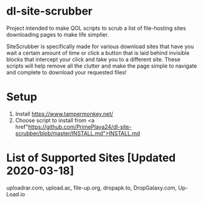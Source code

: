 # dl-site-scrubber
Project intended to make QOL scripts to scrub a list of file-hosting sites downloading pages to make life simplier. 

SiteScrubber is specifically made for various download sites that have you wait a certain amount of time or click a button that is laid behind invisible blocks that intercept your click and take you to a different site. These scripts will help remove all the clutter and make the page simple to navigate and complete to download your requested files!

# Setup
1. Install https://www.tampermonkey.net/
2. Choose script to install from <a href"https://github.com/PrimePlaya24/dl-site-scrubber/blob/master/INSTALL.md">INSTALL.md</a>

# List of Supported Sites [Updated 2020-03-18]
uploadrar.com, upload.ac, file-up.org, dropapk.to, DropGalaxy.com, Up-Load.io
